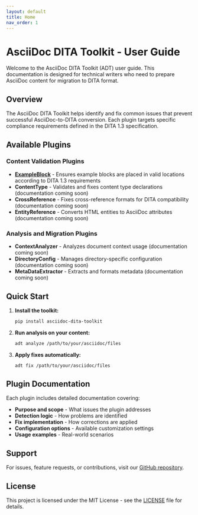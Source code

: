 ```yaml
---
layout: default
title: Home
nav_order: 1
---
```


# AsciiDoc DITA Toolkit - User Guide

Welcome to the AsciiDoc DITA Toolkit (ADT) user guide. This documentation is designed for technical writers who need to prepare AsciiDoc content for migration to DITA format.

## Overview

The AsciiDoc DITA Toolkit helps identify and fix common issues that prevent successful AsciiDoc-to-DITA conversion. Each plugin targets specific compliance requirements defined in the DITA 1.3 specification.

## Available Plugins

### Content Validation Plugins

- **[ExampleBlock](plugins/ExampleBlock.md)** - Ensures example blocks are placed in valid locations according to DITA 1.3 requirements
- **ContentType** - Validates and fixes content type declarations (documentation coming soon)
- **CrossReference** - Fixes cross-reference formats for DITA compatibility (documentation coming soon)
- **EntityReference** - Converts HTML entities to AsciiDoc attributes (documentation coming soon)

### Analysis and Migration Plugins

- **ContextAnalyzer** - Analyzes document context usage (documentation coming soon)
- **DirectoryConfig** - Manages directory-specific configuration (documentation coming soon)
- **MetaDataExtractor** - Extracts and formats metadata (documentation coming soon)

## Quick Start

1. **Install the toolkit:**
   ```bash
   pip install asciidoc-dita-toolkit
   ```

2. **Run analysis on your content:**
   ```bash
   adt analyze /path/to/your/asciidoc/files
   ```

3. **Apply fixes automatically:**
   ```bash
   adt fix /path/to/your/asciidoc/files
   ```

## Plugin Documentation

Each plugin includes detailed documentation covering:

- **Purpose and scope** - What issues the plugin addresses
- **Detection logic** - How problems are identified
- **Fix implementation** - How corrections are applied
- **Configuration options** - Available customization settings
- **Usage examples** - Real-world scenarios

## Support

For issues, feature requests, or contributions, visit our [GitHub repository](https://github.com/rolfedh/asciidoc-dita-toolkit).

## License

This project is licensed under the MIT License - see the [LICENSE](https://github.com/rolfedh/asciidoc-dita-toolkit/blob/main/LICENSE) file for details.
